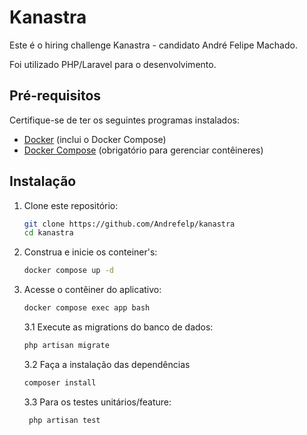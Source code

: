 # Kanastra

Este é o hiring challenge Kanastra - candidato André Felipe Machado.

Foi utilizado PHP/Laravel para o desenvolvimento.

## Pré-requisitos

Certifique-se de ter os seguintes programas instalados:

- [Docker](https://www.docker.com/get-started) (inclui o Docker Compose)
- [Docker Compose](https://docs.docker.com/compose/install/) (obrigatório para gerenciar contêineres)

## Instalação

1. Clone este repositório:

   ```bash
   git clone https://github.com/Andrefelp/kanastra
   cd kanastra
    ```

2. Construa e inicie os conteiner's:

   ```bash
   docker compose up -d
    ```

3. Acesse o contêiner do aplicativo:

   ```bash
   docker compose exec app bash
    ```

    3.1 Execute as migrations do banco de dados:
    
    ```bash
    php artisan migrate
    ```
       
    3.2 Faça a instalação das dependências
    
    ```bash
    composer install
    ```
    
    3.3 Para os testes unitários/feature:
   ```bash
    php artisan test
    ```
